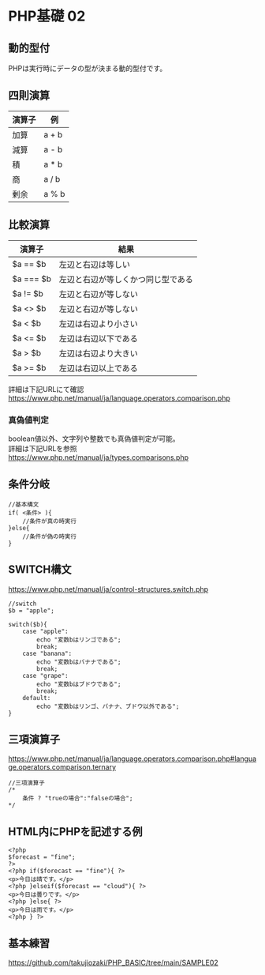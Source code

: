 # PHP基礎 02

## 動的型付
PHPは実行時にデータの型が決まる動的型付です。

## 四則演算
|  演算子  |  例  |
| ---- | ---- |
|  加算  |  a + b  |
|  減算  |  a - b  |
|  積  |  a * b  |
|  商  |  a / b  |
|  剰余  |  a % b  |

## 比較演算
|  演算子  |  結果  |
| ---- | ---- |
|  $a == $b  |  左辺と右辺は等しい  |
|  $a === $b  |  左辺と右辺が等しくかつ同じ型である  |
|  $a != $b  |  左辺と右辺が等しない  |
|  $a <> $b  |  左辺と右辺が等しない  |
|  $a < $b  |  左辺は右辺より小さい  |
|  $a <= $b  |  左辺は右辺以下である  |
|  $a > $b  |  左辺は右辺より大きい  |
|  $a >= $b  |  左辺は右辺以上である  |

詳細は下記URLにて確認  
https://www.php.net/manual/ja/language.operators.comparison.php

### 真偽値判定
boolean値以外、文字列や整数でも真偽値判定が可能。  
詳細は下記URLを参照  
https://www.php.net/manual/ja/types.comparisons.php

## 条件分岐
```
//基本構文
if( <条件> ){
    //条件が真の時実行
}else{
    //条件が偽の時実行
}
```

## SWITCH構文
https://www.php.net/manual/ja/control-structures.switch.php
```
//switch
$b = "apple";

switch($b){
    case "apple":
        echo "変数bはリンゴである";
        break;
    case "banana":
        echo "変数bはバナナである";
        break;
    case "grape":
        echo "変数bはブドウである";
        break;
    default:
        echo "変数bはリンゴ、バナナ、ブドウ以外である";
}
```

## 三項演算子
https://www.php.net/manual/ja/language.operators.comparison.php#language.operators.comparison.ternary
```
//三項演算子
/*
    条件 ? "trueの場合":"falseの場合";
*/
```

## HTML内にPHPを記述する例
```
<?php
$forecast = "fine";
?>
<?php if($forecast == "fine"){ ?>
<p>今日は晴です。</p>
<?php }elseif($forecast == "cloud"){ ?>
<p>今日は曇りです。</p>
<?php }else{ ?>
<p>今日は雨です。</p>
<?php } ?>
 ```


## 基本練習
https://github.com/takujiozaki/PHP_BASIC/tree/main/SAMPLE02

